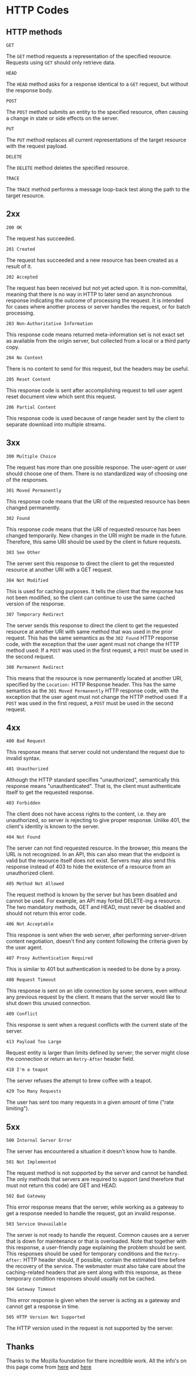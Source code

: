 # HTTP Codes

## HTTP methods

`GET`

The `GET` method requests a representation of the specified resource. Requests using `GET` should only retrieve data.

`HEAD`

The `HEAD` method asks for a response identical to a `GET` request, but without the response body.

`POST`

The `POST` method submits an entity to the specified resource, often causing a change in state or side effects on the server.

`PUT`

The `PUT` method replaces all current representations of the target resource with the request payload.

`DELETE`

The `DELETE` method deletes the specified resource.

`TRACE`

The `TRACE` method performs a message loop-back test along the path to the target resource.

## 2xx

`200 OK`

The request has succeeded.

`201 Created`

The request has succeeded and a new resource has been created as a result of it.

`202 Accepted`

The request has been received but not yet acted upon. It is non-committal, meaning that there is no way in HTTP to later send an asynchronous response indicating the outcome of processing the request. It is intended for cases where another process or server handles the request, or for batch processing.

`203 Non-Authoritative Information`

This response code means returned meta-information set is not exact set as available from the origin server, but collected from a local or a third party copy.

`204 No Content`

There is no content to send for this request, but the headers may be useful.

`205 Reset Content`

This response code is sent after accomplishing request to tell user agent reset document view which sent this request.

`206 Partial Content`

This response code is used because of range header sent by the client to separate download into multiple streams.

## 3xx

`300 Multiple Choice`

The request has more than one possible response. The user-agent or user should choose one of them. There is no standardized way of choosing one of the responses.

`301 Moved Permanently`

This response code means that the URI of the requested resource has been changed permanently.

`302 Found`

This response code means that the URI of requested resource has been changed temporarily. New changes in the URI might be made in the future. Therefore, this same URI should be used by the client in future requests.

`303 See Other`

The server sent this response to direct the client to get the requested resource at another URI with a GET request.

`304 Not Modified`

This is used for caching purposes. It tells the client that the response has not been modified, so the client can continue to use the same cached version of the response.

`307 Temporary Redirect`

The server sends this response to direct the client to get the requested resource at another URI with same method that was used in the prior request. This has the same semantics as the `302 Found` HTTP response code, with the exception that the user agent must not change the HTTP method used: If a `POST` was used in the first request, a `POST` must be used in the second request.

`308 Permanent Redirect`

This means that the resource is now permanently located at another URI, specified by the `Location:` HTTP Response header. This has the same semantics as the `301 Moved Permanently` HTTP response code, with the exception that the user agent must not change the HTTP method used: If a `POST` was used in the first request, a `POST` must be used in the second request.

## 4xx

`400 Bad Request`

This response means that server could not understand the request due to invalid syntax.

`401 Unauthorized`

Although the HTTP standard specifies "unauthorized", semantically this response means "unauthenticated". That is, the client must authenticate itself to get the requested response.

`403 Forbidden`

The client does not have access rights to the content, i.e. they are unauthorized, so server is rejecting to give proper response. Unlike 401, the client's identity is known to the server.

`404 Not Found`

The server can not find requested resource. In the browser, this means the URL is not recognized. In an API, this can also mean that the endpoint is valid but the resource itself does not exist. Servers may also send this response instead of 403 to hide the existence of a resource from an unauthorized client.

`405 Method Not Allowed`

The request method is known by the server but has been disabled and cannot be used. For example, an API may forbid DELETE-ing a resource. The two mandatory methods, GET and HEAD, must never be disabled and should not return this error code.

`406 Not Acceptable`

This response is sent when the web server, after performing server-driven content negotiation, doesn't find any content following the criteria given by the user agent.

`407 Proxy Authentication Required`

This is similar to 401 but authentication is needed to be done by a proxy.

`408 Request Timeout`

This response is sent on an idle connection by some servers, even without any previous request by the client. It means that the server would like to shut down this unused connection.

`409 Conflict`

This response is sent when a request conflicts with the current state of the server.

`413 Payload Too Large`

Request entity is larger than limits defined by server; the server might close the connection or return an `Retry-After` header field.

`418 I'm a teapot`

The server refuses the attempt to brew coffee with a teapot.

`429 Too Many Requests`

The user has sent too many requests in a given amount of time ("rate limiting").

## 5xx

`500 Internal Server Error`

The server has encountered a situation it doesn't know how to handle.

`501 Not Implemented`

The request method is not supported by the server and cannot be handled. The only methods that servers are required to support (and therefore that must not return this code) are GET and HEAD.

`502 Bad Gateway`

This error response means that the server, while working as a gateway to get a response needed to handle the request, got an invalid response.

`503 Service Unavailable`

The server is not ready to handle the request. Common causes are a server that is down for maintenance or that is overloaded. Note that together with this response, a user-friendly page explaining the problem should be sent. This responses should be used for temporary conditions and the `Retry-After:` HTTP header should, if possible, contain the estimated time before the recovery of the service. The webmaster must also take care about the caching-related headers that are sent along with this response, as these temporary condition responses should usually not be cached.

`504 Gateway Timeout`

This error response is given when the server is acting as a gateway and cannot get a response in time.

`505 HTTP Version Not Supported`

The HTTP version used in the request is not supported by the server.

## Thanks

Thanks to the Mozilla foundation for there incredible work. All the info's on this page come from [here](https://developer.mozilla.org/en-US/docs/Web/HTTP/Methods) and [here](https://developer.mozilla.org/en-US/docs/Web/HTTP/Status)
